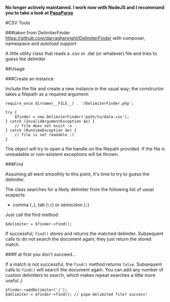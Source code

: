 **No longer actively maintained. I work now with NodeJS and I recommand you to take a look at [PapaParse](https://github.com/mholt/PapaParse)**

#CSV Tools

###taken from DelimiterFinder https://github.com/darraghenright/DelimiterFinder
with composer, namespace and autoload support

A little utility class that reads a .csv or .dat 
(or whatever) file and tries to guess the delimiter

##Usage

###Create an instance

Include the file and create a new instance in the 
usual way; the constructor takes a filepath as a 
required argument:

    require_once dirname(__FILE__) . '/DelimiterFinder.php';
    
    try {
        $finder = new DelimiterFinder('path/to/data.csv');
    } catch (InvalidArgumentException $e) {
        // file does not exist :o 
    } catch (RuntimeException $e) {
        // file is not readable :(
    }

The object will try to open a file handle on the 
filepath provided. If the file is unreadable or 
non-existent exceptions will be thrown.

###Find

Assuming all went smoothly to this point, 
it's time to try to guess the delimiter.

The class searches for a likely delimiter 
from the following list of usual suspects: 

* comma (`,`), tab (`\t`) or semicolon (`;`)

Just call the find method:

    $delimiter = $finder->find();
    
If successful, `find()` stores and returns the 
matched delimiter. Subsequent calls to do not 
search the document again; they just return
the stored match.

###If at first you don't succeed...

If a match is not successful, the `find()` method 
returns `false`. Subsequent calls to `find()` will 
search the document again. You can add any number 
of custom delimiters to search, which makes repeat 
searches a little more useful ;)

    $finder->addDelimiter('|');
    $delimiter = $finder->find(); // pipe-delimited file? success!
